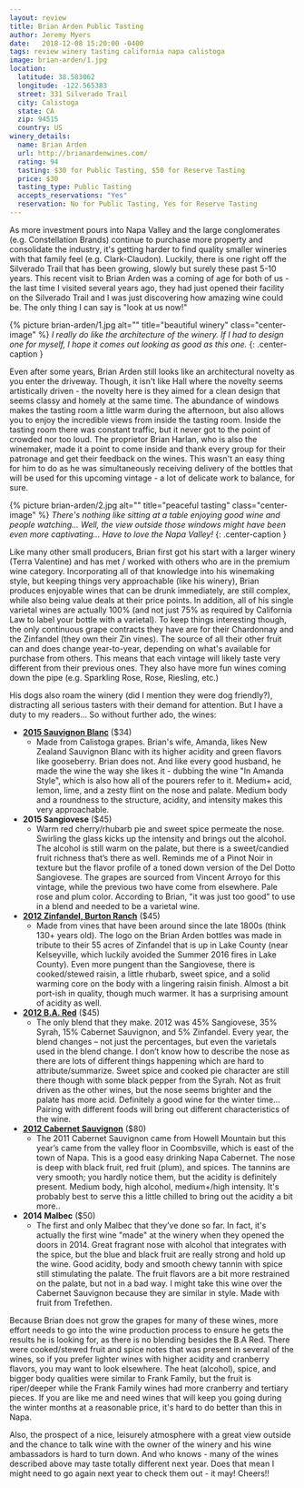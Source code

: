 ```yaml
---
layout: review
title: Brian Arden Public Tasting
author: Jeremy Myers
date:   2018-12-08 15:20:00 -0400
tags: review winery tasting california napa calistoga
image: brian-arden/1.jpg
location:
  latitude: 38.583062
  longitude: -122.565383
  street: 331 Silverado Trail
  city: Calistoga
  state: CA
  zip: 94515
  country: US
winery_details:
  name: Brian Arden
  url: http://brianardenwines.com/
  rating: 94
  tasting: $30 for Public Tasting, $50 for Reserve Tasting
  price: $30
  tasting_type: Public Tasting
  accepts_reservations: "Yes"
  reservation: No for Public Tasting, Yes for Reserve Tasting
---
```

As more investment pours into Napa Valley and the large conglomerates (e.g. Constellation Brands) continue to purchase more property and consolidate the industry, it's getting harder to find quality smaller wineries with that family feel (e.g. Clark-Claudon).  Luckily, there is one right off the Silverado Trail that has been growing, slowly but surely these past 5-10 years.  This recent visit to Brian Arden was a coming of age for both of us - the last time I visited several years ago, they had just opened their facility on the Silverado Trail and I was just discovering how amazing wine could be.  The only thing I can say is "look at us now!"

{% picture brian-arden/1.jpg alt="" title="beautiful winery" class="center-image" %}
*I really do like the architecture of the winery.  If I had to design one for myself, I hope it comes out looking as good as this one.*
{: .center-caption }

Even after some years, Brian Arden still looks like an architectural novelty as you enter the driveway.  Though, it isn't like Hall where the novelty seems artistically driven - the novelty here is they aimed for a clean design that seems classy and homely at the same time.  The abundance of windows makes the tasting room a little warm during the afternoon, but also allows you to enjoy the incredible views from inside the tasting room.  Inside the tasting room there was constant traffic, but it never got to the point of crowded nor too loud.  The proprietor Brian Harlan, who is also the winemaker, made it a point to come inside and thank every group for their patronage and get their feedback on the wines.  This wasn't an easy thing for him to do as he was simultaneously receiving delivery of the bottles that will be used for this upcoming vintage - a lot of delicate work to balance, for sure.  

{% picture brian-arden/2.jpg alt="" title="peaceful tasting" class="center-image" %}
*There's nothing like sitting at a table enjoying good wine and people watching...  Well, the view outside those windows might have been even more captivating...  Have to love the Napa Valley!*
{: .center-caption }

Like many other small producers, Brian first got his start with a larger winery (Terra Valentine) and has met / worked with others who are in the premium wine category.  Incorporating all of that knowledge into his winemaking style, but keeping things very approachable (like his winery), Brian produces enjoyable wines that can be drunk immediately, are still complex, while also being value deals at their price points.  In addition, all of his single varietal wines are actually 100% (and not just 75% as required by California Law to label your bottle with a varietal).  To keep things interesting though, the only continuous grape contracts they have are for their Chardonnay and the Zinfandel (they own their Zin vines).  The source of all their other fruit can and does change year-to-year, depending on what's available for purchase from others.   This means that each vintage will likely taste very different from their previous ones.  They also have more fun wines coming down the pipe (e.g. Sparkling Rose, Rose, Riesling, etc.)

His dogs also roam the winery (did I mention they were dog friendly?), distracting all serious tasters with their demand for attention.  But I have a duty to my readers...  So without further ado, the wines:

* [**2015 Sauvignon Blanc**](http://store.brianardenwines.com/product/2015-Sauvignon-Blanc) ($34)
  * Made from Calistoga grapes.  Brian's wife, Amanda, likes New Zealand Sauvignon Blanc with its higher acidity and green flavors like gooseberry. Brian does not.  And like every good husband, he made the wine the way she likes it - dubbing the wine "In Amanda Style", which is also how all of the pourers refer to it.  Medium+ acid, lemon, lime, and a zesty flint on the nose and palate.  Medium body and a roundness to the structure, acidity, and intensity makes this very approachable.
* **2015 Sangiovese** ($45)
  * Warm red cherry/rhubarb pie and sweet spice permeate the nose.  Swirling the glass kicks up the intensity and brings out the alcohol.  The alcohol is still warm on the palate, but there is a sweet/candied fruit richness that’s there as well.  Reminds me of a Pinot Noir in texture but the flavor profile of a toned down version of the Del Dotto Sangiovese.  The grapes are sourced from Vincent Arroyo for this vintage, while the previous two have come from elsewhere.  Pale rose and plum color.  According to Brian, "it was just too good” to use in a blend and needed to be a varietal wine.
* [**2012 Zinfandel, Burton Ranch**](http://store.brianardenwines.com/product/2012ZinNV) ($45)
  * Made from vines that have been around since the late 1800s (think 130+ years old).  The logo on the Brian Arden bottles was made in tribute to their 55 acres of Zinfandel that is up in Lake County (near Kelseyville, which luckily avoided the Summer 2016 fires in Lake County).  Even more pungent than the Sangiovese, there is cooked/stewed raisin, a little rhubarb, sweet spice, and a solid warming core on the body with a lingering raisin finish.  Almost a bit port-ish in quality, though much warmer.  It has a surprising amount of acidity as well.  
* [**2012 B.A. Red**](http://store.brianardenwines.com/product/2012BARED) ($45)
  * The only blend that they make.  2012 was 45% Sangiovese, 35% Syrah, 15% Cabernet Sauvignon, and 5% Zinfandel.  Every year, the blend changes – not just the percentages, but even the varietals used in the blend change.  I don’t know how to describe the nose as there are lots of different things happening which are hard to attribute/summarize.  Sweet spice and cooked pie character are still there though with some black pepper from the Syrah.  Not as fruit driven as the other wines, but the nose seems brighter and the palate has more acid.  Definitely a good wine for the winter time...  Pairing with different foods will bring out different characteristics of the wine.
* [**2012 Cabernet Sauvignon**](http://store.brianardenwines.com/product/2012-Cabernet-Sauvignon) ($80)
  * The 2011 Cabernet Sauvignon came from Howell Mountain but this year’s came from the valley floor in Coombsville, which is east of the town of Napa.  This is a good easy drinking Napa Cabernet.  The nose is deep with black fruit, red fruit (plum), and spices.  The tannins are very smooth; you hardly notice them, but the acidity is definitely present.  Medium body, high alcohol, medium+/high intensity.  It's probably best to serve this a little chilled to bring out the acidity a bit more..
* **2014 Malbec** ($50)
  * The first and only Malbec that they’ve done so far.  In fact, it's actually the first wine "made" at the winery when they opened the doors in 2014.  Great fragrant nose with alcohol that integrates with the spice, but the blue and black fruit are really strong and hold up the wine.  Good acidity, body and smooth chewy tannin with spice still stimulating the palate.  The fruit flavors are a bit more restrained on the palate, but not in a bad way.  I might take this wine over the Cabernet Sauvignon because they are similar in style.  Made with fruit from Trefethen.

Because Brian does not grow the grapes for many of these wines, more effort needs to go into the wine production process to ensure he gets the results he is looking for, as there is no blending besides the B.A Red.  There were cooked/stewed fruit and spice notes that was present in several of the wines, so if you prefer lighter wines with higher acidity and cranberry flavors, you may want to look elsewhere.  The heat (alcohol), spice, and bigger body qualities were similar to Frank Family, but the fruit is riper/deeper while the Frank Family wines had more cranberry and tertiary pieces.  If you are like me and need wines that will keep you going during the winter months at a reasonable price, it's hard to do better than this in Napa. 

Also, the prospect of a nice, leisurely atmosphere with a great view outside and the chance to talk wine with the owner of the winery and his wine ambassadors is hard to turn down.  And who knows - many of the wines described above may taste totally different next year.  Does that mean I might need to go again next year to check them out - it may!  Cheers!!
